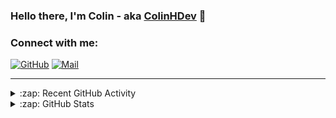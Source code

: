 ### Hello there, I'm Colin - aka [ColinHDev](https://github.com/ColinHDev) 👋

### Connect with me:

<a href="https://github.com/ColinHDev"><img src="https://img.icons8.com/bubbles/60/000000/github.png" alt="GitHub"/></a>
<a href="mailto:colinheidfeld@gmail.com"><img src="https://img.icons8.com/bubbles/60/000000/gmail-new.png" alt="Mail"/></a>


---


<details>
  <summary>:zap: Recent GitHub Activity</summary>

<!--START_SECTION:activity-->
1. 🗣 Commented on [#2088](https://github.com/OpenEnergyPlatform/ontology/issues/2088#issuecomment-2944237170) in [OpenEnergyPlatform/ontology](https://github.com/OpenEnergyPlatform/ontology)
2. ❗ Opened issue [#2088](https://github.com/OpenEnergyPlatform/ontology/issues/2088) in [OpenEnergyPlatform/ontology](https://github.com/OpenEnergyPlatform/ontology)
3. 🗣 Commented on [#2042](https://github.com/OpenEnergyPlatform/ontology/pull/2042#issuecomment-2931178181) in [OpenEnergyPlatform/ontology](https://github.com/OpenEnergyPlatform/ontology)
4. 🎉 Merged PR [#2086](https://github.com/OpenEnergyPlatform/ontology/pull/2086) in [OpenEnergyPlatform/ontology](https://github.com/OpenEnergyPlatform/ontology)
5. 💪 Opened PR [#2086](https://github.com/OpenEnergyPlatform/ontology/pull/2086) in [OpenEnergyPlatform/ontology](https://github.com/OpenEnergyPlatform/ontology)
6. 🚀 Published release [v2.8.0](https://github.com/OpenEnergyPlatform/ontology/releases/tag/v2.8.0) in [OpenEnergyPlatform/ontology](https://github.com/OpenEnergyPlatform/ontology)
7. 🔒 Closed issue [#2044](https://github.com/OpenEnergyPlatform/ontology/issues/2044) in [OpenEnergyPlatform/ontology](https://github.com/OpenEnergyPlatform/ontology)
8. 🎉 Merged PR [#2073](https://github.com/OpenEnergyPlatform/ontology/pull/2073) in [OpenEnergyPlatform/ontology](https://github.com/OpenEnergyPlatform/ontology)
9. 💪 Opened PR [#39](https://github.com/OpenEnergyPlatform/oeo-tools/pull/39) in [OpenEnergyPlatform/oeo-tools](https://github.com/OpenEnergyPlatform/oeo-tools)
10. ❗ Opened issue [#38](https://github.com/OpenEnergyPlatform/oeo-tools/issues/38) in [OpenEnergyPlatform/oeo-tools](https://github.com/OpenEnergyPlatform/oeo-tools)
<!--END_SECTION:activity-->

</details>

<details>
  <summary>:zap: GitHub Stats</summary>

  <img alt="ColinHDev's GitHub Stats" src="https://github-readme-stats.vercel.app/api?username=ColinHDev&theme=dark&count_private=true&show_icons=true&hide_rank=true&include_all_commits=true" />
  <img alt="ColinHDev's GitHub Stats" src="https://github-readme-stats.vercel.app/api/top-langs/?username=ColinHDev&theme=dark&show_icons=true" />
  <img alt="ColinHDev's GitHub Stats" src="https://github-profile-trophy.vercel.app/?username=ColinHDev&theme=darkhub" />

</details>
